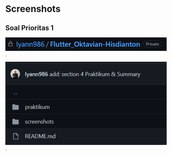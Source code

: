 # Screenshots

## Soal Prioritas 1

![Nama Repository](./../screenshots/soal-prioritas-1.png). 

![Struktur Folder](./../screenshots/struktur-folder.png). 


